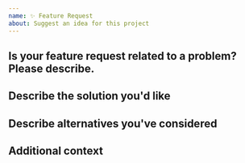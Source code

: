 ```yaml
---
name: ✨ Feature Request
about: Suggest an idea for this project
---
```


## Is your feature request related to a problem? Please describe.
<!-- A clear and concise description of what the problem is. Ex. I'm always frustrated when ... -->

## Describe the solution you'd like
<!-- A clear and concise description of what you want to happen. -->

## Describe alternatives you've considered
<!-- A clear and concise description of any alternative solutions or features you've considered. -->

## Additional context
<!-- Add any other context or screenshots about the feature request here. -->
